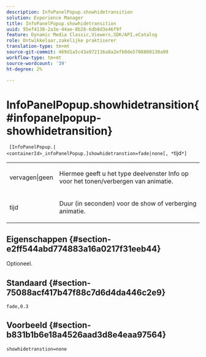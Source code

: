 ```yaml
---
description: InfoPanelPopup.showhidetransition
solution: Experience Manager
title: InfoPanelPopup.showhidetransition
uuid: 95ef4138-2a3e-44ae-8b28-6db8d3e46f9f
feature: Dynamic Media Classic,Viewers,SDK/API,eCatalog
role: Ontwikkelaar,zakelijke praktiserer
translation-type: tm+mt
source-git-commit: 469d1a5c43a972116a8a2efb0de5708800130a99
workflow-type: tm+mt
source-wordcount: '39'
ht-degree: 2%

---
```



# InfoPanelPopup.showhidetransition{#infopanelpopup-showhidetransition}

` [InfoPanelPopup.|<containerId>_infoPanelPopup.]showhidetranstion=fade|none[, *`tijd`*]`

<table id="table_863763B730A949AA8C0E11E6F8461E3A"> 
 <tbody> 
  <tr> 
   <td colname="col1"> <p><span class="codeph"> vervagen|geen</span> </p> </td> 
   <td colname="col2"> <p> Hiermee geeft u het type deelvenster Info op voor het tonen/verbergen van animatie. </p> </td> 
  </tr> 
  <tr> 
   <td> <p> <span class="codeph"><span class="varname"> tijd</span></span> </p> </td> 
   <td> <p> Duur (in seconden) voor de show of verberging animatie. </p> </td> 
  </tr> 
 </tbody> 
</table>

## Eigenschappen {#section-e2ff544abd774883a16a0217f31eeb44}

Optioneel.

## Standaard {#section-75088acf417b47f88c7d6d4da446c2e9}

`fade,0.3`

## Voorbeeld {#section-b831b1b6e18a4526aad3d8e4eaa97564}

`showhidetranstion=none`

